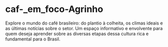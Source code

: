 # caf-_em_foco-Agrinho
Explore o mundo do café brasileiro: do plantio à colheita, os climas ideais e as últimas notícias sobre o setor. Um espaço informativo e envolvente para quem deseja aprender sobre as diversas etapas dessa cultura rica e fundamental para o Brasil.
